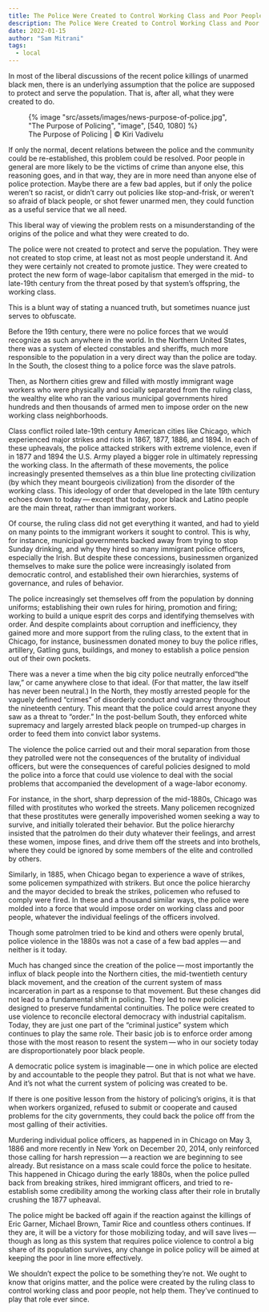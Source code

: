 ```yaml
---
title: The Police Were Created to Control Working Class and Poor People, Not ‘Serve and Protect’
description: The Police Were Created to Control Working Class and Poor People, Not ‘Serve and Protect’
date: 2022-01-15
author: "Sam Mitrani"
tags:
  - local
---
```


In most of the liberal discussions of the recent police killings of unarmed black men, there is an underlying assumption that the police are supposed to protect and serve the population. That is, after all, what they were created to do.

<!-- excerpt -->

<figure>
{% image "src/assets/images/news-purpose-of-police.jpg", "The Purpose of Policing", "image", [540, 1080] %}
<figcaption>The Purpose of Policing | © Kiri Vadivelu</figcaption>
</figure>

If only the normal, decent relations between the police and the community could be re-established, this problem could be resolved. Poor people in general are more likely to be the victims of crime than anyone else, this reasoning goes, and in that way, they are in more need than anyone else of police protection. Maybe there are a few bad apples, but if only the police weren’t so racist, or didn’t carry out policies like stop-and-frisk, or weren’t so afraid of black people, or shot fewer unarmed men, they could function as a useful service that we all need.

This liberal way of viewing the problem rests on a misunderstanding of the origins of the police and what they were created to do.

The police were not created to protect and serve the population. They were not created to stop crime, at least not as most people understand it. And they were certainly not created to promote justice. They were created to protect the new form of wage-labor capitalism that emerged in the mid- to late-19th century from the threat posed by that system’s offspring, the working class.

This is a blunt way of stating a nuanced truth, but sometimes nuance just serves to obfuscate.

Before the 19th century, there were no police forces that we would recognize as such anywhere in the world. In the Northern United States, there was a system of elected constables and sheriffs, much more responsible to the population in a very direct way than the police are today. In the South, the closest thing to a police force was the slave patrols.

Then, as Northern cities grew and filled with mostly immigrant wage workers who were physically and socially separated from the ruling class, the wealthy elite who ran the various municipal governments hired hundreds and then thousands of armed men to impose order on the new working class neighborhoods.

Class conflict roiled late-19th century American cities like Chicago, which experienced major strikes and riots in 1867, 1877, 1886, and 1894. In each of these upheavals, the police attacked strikers with extreme violence, even if in 1877 and 1894 the U.S. Army played a bigger role in ultimately repressing the working class. In the aftermath of these movements, the police increasingly presented themselves as a thin blue line protecting civilization (by which they meant bourgeois civilization) from the disorder of the working class. This ideology of order that developed in the late 19th century echoes down to today — except that today, poor black and Latino people are the main threat, rather than immigrant workers.

Of course, the ruling class did not get everything it wanted, and had to yield on many points to the immigrant workers it sought to control. This is why, for instance, municipal governments backed away from trying to stop Sunday drinking, and why they hired so many immigrant police officers, especially the Irish. But despite these concessions, businessmen organized themselves to make sure the police were increasingly isolated from democratic control, and established their own hierarchies, systems of governance, and rules of behavior.

The police increasingly set themselves off from the population by donning uniforms; establishing their own rules for hiring, promotion and firing; working to build a unique esprit des corps and identifying themselves with order. And despite complaints about corruption and inefficiency, they gained more and more support from the ruling class, to the extent that in Chicago, for instance, businessmen donated money to buy the police rifles, artillery, Gatling guns, buildings, and money to establish a police pension out of their own pockets.

There was a never a time when the big city police neutrally enforced ​“the law,” or came anywhere close to that ideal. (For that matter, the law itself has never been neutral.) In the North, they mostly arrested people for the vaguely defined ​“crimes” of disorderly conduct and vagrancy throughout the nineteenth century. This meant that the police could arrest anyone they saw as a threat to ​“order.” In the post-bellum South, they enforced white supremacy and largely arrested black people on trumped-up charges in order to feed them into convict labor systems.

The violence the police carried out and their moral separation from those they patrolled were not the consequences of the brutality of individual officers, but were the consequences of careful policies designed to mold the police into a force that could use violence to deal with the social problems that accompanied the development of a wage-labor economy.

For instance, in the short, sharp depression of the mid-1880s, Chicago was filled with prostitutes who worked the streets. Many policemen recognized that these prostitutes were generally impoverished women seeking a way to survive, and initially tolerated their behavior. But the police hierarchy insisted that the patrolmen do their duty whatever their feelings, and arrest these women, impose fines, and drive them off the streets and into brothels, where they could be ignored by some members of the elite and controlled by others.

Similarly, in 1885, when Chicago began to experience a wave of strikes, some policemen sympathized with strikers. But once the police hierarchy and the mayor decided to break the strikes, policemen who refused to comply were fired. In these and a thousand similar ways, the police were molded into a force that would impose order on working class and poor people, whatever the individual feelings of the officers involved.

Though some patrolmen tried to be kind and others were openly brutal, police violence in the 1880s was not a case of a few bad apples — and neither is it today.

Much has changed since the creation of the police — most importantly the influx of black people into the Northern cities, the mid-twentieth century black movement, and the creation of the current system of mass incarceration in part as a response to that movement. But these changes did not lead to a fundamental shift in policing. They led to new policies designed to preserve fundamental continuities. The police were created to use violence to reconcile electoral democracy with industrial capitalism. Today, they are just one part of the ​“criminal justice” system which continues to play the same role. Their basic job is to enforce order among those with the most reason to resent the system — who in our society today are disproportionately poor black people.

A democratic police system is imaginable — one in which police are elected by and accountable to the people they patrol. But that is not what we have. And it’s not what the current system of policing was created to be.

If there is one positive lesson from the history of policing’s origins, it is that when workers organized, refused to submit or cooperate and caused problems for the city governments, they could back the police off from the most galling of their activities.

Murdering individual police officers, as happened in in Chicago on May 3, 1886 and more recently in New York on December 20, 2014, only reinforced those calling for harsh repression — a reaction we are beginning to see already. But resistance on a mass scale could force the police to hesitate. This happened in Chicago during the early 1880s, when the police pulled back from breaking strikes, hired immigrant officers, and tried to re-establish some credibility among the working class after their role in brutally crushing the 1877 upheaval.

The police might be backed off again if the reaction against the killings of Eric Garner, Michael Brown, Tamir Rice and countless others continues. If they are, it will be a victory for those mobilizing today, and will save lives — though as long as this system that requires police violence to control a big share of its population survives, any change in police policy will be aimed at keeping the poor in line more effectively.

We shouldn’t expect the police to be something they’re not. We ought to know that origins matter, and the police were created by the ruling class to control working class and poor people, not help them. They’ve continued to play that role ever since.
